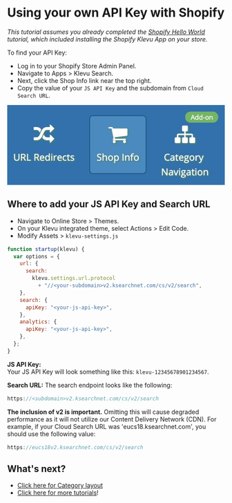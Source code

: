 # Using your own API Key with Shopify

_This tutorial assumes you already completed the
[Shopify Hello World](/getting-started/1-hello-world/shopify)
tutorial, which included installing the Shopify Klevu App on your store._

To find your API Key:

- Log in to your Shopify Store Admin Panel.
- Navigate to Apps > Klevu Search.
- Next, click the Shop Info link near the top right.
- Copy the value of your `JS API Key` and the subdomain from `Cloud Search URL`.

![Shop Info](/getting-started/5-your-api-key/images/shop-info.jpg)

## Where to add your JS API Key and Search URL

- Navigate to Online Store > Themes.
- On your Klevu integrated theme, select Actions > Edit Code.
- Modify Assets > `klevu-settings.js`

```js
function startup(klevu) {
  var options = {
    url: {
      search:
        klevu.settings.url.protocol
          + "//<your-subdomain>v2.ksearchnet.com/cs/v2/search",
    },
    search: {
      apiKey: "<your-js-api-key>",
    },
    analytics: {
      apiKey: "<your-js-api-key>",
    },
  };
}
```

**JS API Key:**  
Your JS API Key will look something like this: `klevu-12345678901234567`.

**Search URL:** 
The search endpoint looks like the following:

```js
https://<subdomain>v2.ksearchnet.com/cs/v2/search
```

**The inclusion of v2 is important.** Omitting this will cause degraded performance as it will not utilize our Content Delivery Network (CDN). For example, if your Cloud Search URL was 'eucs18.ksearchnet.com', you should use the following value:

```js
https://eucs18v2.ksearchnet.com/cs/v2/search
```

## What's next?

- [Click here for Category layout](/getting-started/6-category-navigation/shopify)
- [Click here for more tutorials](/modules)!
